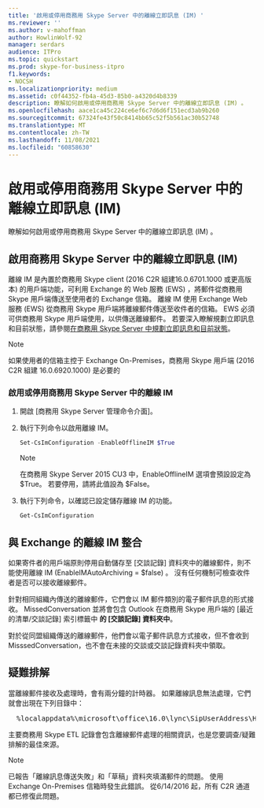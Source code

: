 ```yaml
---
title: '啟用或停用商務用 Skype Server 中的離線立即訊息 (IM) '
ms.reviewer: ''
ms.author: v-mahoffman
author: HowlinWolf-92
manager: serdars
audience: ITPro
ms.topic: quickstart
ms.prod: skype-for-business-itpro
f1.keywords:
- NOCSH
ms.localizationpriority: medium
ms.assetid: c0f44352-fb4a-45d3-85b0-a4320d4b8339
description: 瞭解如何啟用或停用商務用 Skype Server 中的離線立即訊息 (IM) 。
ms.openlocfilehash: aace1ca45c224ce6ef6c7d6d6f151ecd3ab9b260
ms.sourcegitcommit: 67324fe43f50c8414bb65c52f5b561ac30b52748
ms.translationtype: MT
ms.contentlocale: zh-TW
ms.lasthandoff: 11/08/2021
ms.locfileid: "60858630"
---
```

# <a name="enable-or-disable-offline-instant-messaging-im-in-skype-for-business-server"></a>啟用或停用商務用 Skype Server 中的離線立即訊息 (IM) 
 
瞭解如何啟用或停用商務用 Skype Server 中的離線立即訊息 (IM) 。
  
## <a name="enable-offline-instant-messaging-im-in-skype-for-business-server"></a>啟用商務用 Skype Server 中的離線立即訊息 (IM) 

離線 IM 是內置於商務用 Skype client (2016 C2R 組建16.0.6701.1000 或更高版本) 的用戶端功能，可利用 Exchange 的 Web 服務 (EWS) ，將郵件從商務用 Skype 用戶端傳送至使用者的 Exchange 信箱。 離線 IM 使用 Exchange Web 服務 (EWS) 從商務用 Skype 用戶端將離線郵件傳送至收件者的信箱。 EWS 必須可供商務用 Skype 用戶端使用，以供傳送離線郵件。 若要深入瞭解規劃立即訊息和目前狀態，請參閱[在商務用 Skype Server 中規劃立即訊息和目前狀態](../../plan-your-deployment/instant-messaging-and-presence.md)。
  
> [!NOTE]
> 如果使用者的信箱主控于 Exchange On-Premises，商務用 Skype 用戶端 (2016 C2R 組建 16.0.6920.1000) 是必要的 
  
### <a name="to-enable-or-disable-offline-im-in-skype-for-business-server"></a>啟用或停用商務用 Skype Server 中的離線 IM

1. 開啟 [商務用 Skype Server 管理命令介面]。
    
2. 執行下列命令以啟用離線 IM。
    
   ```powershell
   Set-CsImConfiguration -EnableOfflineIM $True
   ```

    > [!NOTE]
    > 在商務用 Skype Server 2015 CU3 中，EnableOfflineIM 選項會預設設定為 $True。 若要停用，請將此值設為 $False。 
  
3. 執行下列命令，以確認已設定儲存離線 IM 的功能。
    
   ```powershell
   Get-CsImConfiguration
   ```

## <a name="offline-im-integration-with-exchange"></a>與 Exchange 的離線 IM 整合

如果寄件者的用戶端原則停用自動儲存至 [交談記錄] 資料夾中的離線郵件，則不能使用離線 IM (EnableIMAutoArchiving = $false) 。 沒有任何機制可檢查收件者是否可以接收離線郵件。
  
針對相同組織內傳送的離線郵件，它們會以 IM 郵件類別的電子郵件訊息的形式接收。 MissedConversation 並將會包含 Outlook 在商務用 Skype 用戶端的 [最近的清單/交談記錄] 索引標籤中 **的 [交談記錄] 資料夾中**。
  
對於從同盟組織傳送的離線郵件，他們會以電子郵件訊息方式接收，但不會收到 MisssedConversation，也不會在未接的交談或交談記錄資料夾中領取。 
  
## <a name="troubleshooting"></a>疑難排解

當離線郵件接收及處理時，會有兩分鐘的計時器。 如果離線訊息無法處理，它們就會出現在下列目錄中： 
  
  <pre>  %localappdata%\microsoft\office\16.0\lync\SipUserAddress\History Spooler   </pre>

主要商務用 Skype ETL 記錄會包含離線郵件處理的相關資訊，也是您要調查/疑難排解的最佳來源。 
  
> [!NOTE]
> 已報告「離線訊息傳送失敗」和「草稿」資料夾填滿郵件的問題。 使用 Exchange On-Premises 信箱時發生此錯誤。 從6/14/2016 起，所有 C2R 通道都已修復此問題。  
